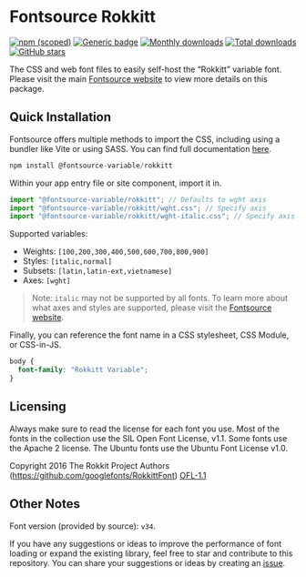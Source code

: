 # Fontsource Rokkitt

[![npm (scoped)](https://img.shields.io/npm/v/@fontsource-variable/rokkitt?color=brightgreen)](https://www.npmjs.com/package/@fontsource-variable/rokkitt) [![Generic badge](https://img.shields.io/badge/fontsource-passing-brightgreen)](https://github.com/fontsource/fontsource) [![Monthly downloads](https://badgen.net/npm/dm/@fontsource-variable/rokkitt)](https://github.com/fontsource/fontsource) [![Total downloads](https://badgen.net/npm/dt/@fontsource-variable/rokkitt)](https://github.com/fontsource/fontsource) [![GitHub stars](https://img.shields.io/github/stars/fontsource/fontsource.svg?style=social&label=Star)](https://github.com/fontsource/fontsource/stargazers)

The CSS and web font files to easily self-host the “Rokkitt” variable font. Please visit the main [Fontsource website](https://fontsource.org/fonts/rokkitt) to view more details on this package.

## Quick Installation

Fontsource offers multiple methods to import the CSS, including using a bundler like Vite or using SASS. You can find full documentation [here](https://fontsource.org/docs/getting-started/introduction).

```javascript
npm install @fontsource-variable/rokkitt
```

Within your app entry file or site component, import it in.

```javascript
import "@fontsource-variable/rokkitt"; // Defaults to wght axis
import "@fontsource-variable/rokkitt/wght.css"; // Specify axis
import "@fontsource-variable/rokkitt/wght-italic.css"; // Specify axis and style
```

Supported variables:
- Weights: `[100,200,300,400,500,600,700,800,900]`
- Styles: `[italic,normal]`
- Subsets: `[latin,latin-ext,vietnamese]`
- Axes: `[wght]`

> Note: `italic` may not be supported by all fonts. To learn more about what axes and styles are supported, please visit the [Fontsource website](https://fontsource.org/fonts/rokkitt).

Finally, you can reference the font name in a CSS stylesheet, CSS Module, or CSS-in-JS.

```css
body {
  font-family: "Rokkitt Variable";
}
```

## Licensing
Always make sure to read the license for each font you use. Most of the fonts in the collection use the SIL Open Font License, v1.1. Some fonts use the Apache 2 license. The Ubuntu fonts use the Ubuntu Font License v1.0.

Copyright 2016 The Rokkit Project Authors (https://github.com/googlefonts/RokkittFont)
[OFL-1.1](http://scripts.sil.org/OFL)

## Other Notes
Font version (provided by source): `v34`.

If you have any suggestions or ideas to improve the performance of font loading or expand the existing library, feel free to star and contribute to this repository. You can share your suggestions or ideas by creating an [issue](https://github.com/fontsource/fontsource/issues).